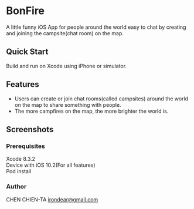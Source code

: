 # BonFire

A little funny iOS App for people around the world easy to chat by creating and joining the campsite(chat room) on the map.
## Quick Start
Build and run on Xcode using iPhone or simulator.
## Features
* Users can create or join chat rooms(called campsites) around the world on the map to share something with people. 
* The more campfires on the map, the more brighter the world is.

## Screenshots

### Prerequisites

Xcode 8.3.2  
Device with iOS 10.2(For all features)  
Pod install

### Author
CHEN CHIEN-TA
<irondear@gmail.com>